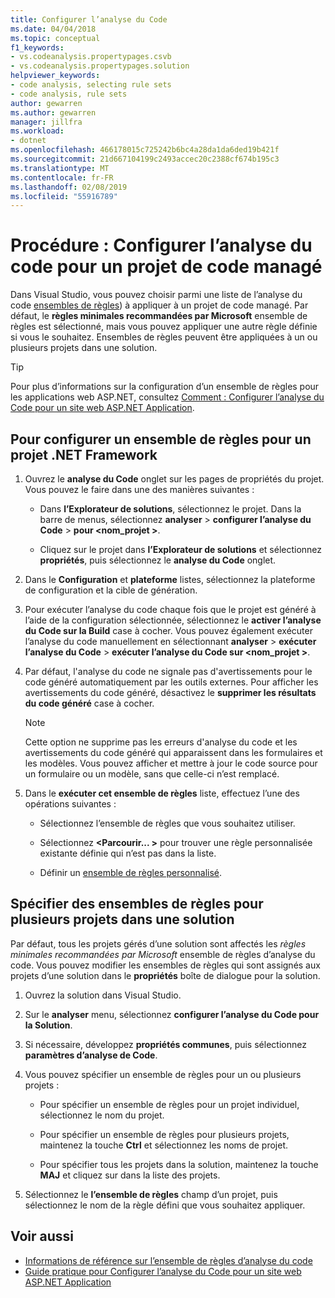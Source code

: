```yaml
---
title: Configurer l’analyse du Code
ms.date: 04/04/2018
ms.topic: conceptual
f1_keywords:
- vs.codeanalysis.propertypages.csvb
- vs.codeanalysis.propertypages.solution
helpviewer_keywords:
- code analysis, selecting rule sets
- code analysis, rule sets
author: gewarren
ms.author: gewarren
manager: jillfra
ms.workload:
- dotnet
ms.openlocfilehash: 466178015c725242b6bc4a28da1da6ded19b421f
ms.sourcegitcommit: 21d667104199c2493accec20c2388cf674b195c3
ms.translationtype: MT
ms.contentlocale: fr-FR
ms.lasthandoff: 02/08/2019
ms.locfileid: "55916789"
---
```

# <a name="how-to-configure-code-analysis-for-a-managed-code-project"></a>Procédure : Configurer l’analyse du code pour un projet de code managé

Dans Visual Studio, vous pouvez choisir parmi une liste de l’analyse du code [ensembles de règles](../code-quality/rule-set-reference.md)) à appliquer à un projet de code managé. Par défaut, le **règles minimales recommandées par Microsoft** ensemble de règles est sélectionné, mais vous pouvez appliquer une autre règle définie si vous le souhaitez. Ensembles de règles peuvent être appliquées à un ou plusieurs projets dans une solution.

> [!TIP]
> Pour plus d’informations sur la configuration d’un ensemble de règles pour les applications web ASP.NET, consultez [Comment : Configurer l’analyse du Code pour un site web ASP.NET Application](../code-quality/how-to-configure-code-analysis-for-an-aspnet-web-application.md).

## <a name="to-configure-a-rule-set-for-a-net-framework-project"></a>Pour configurer un ensemble de règles pour un projet .NET Framework

1. Ouvrez le **analyse du Code** onglet sur les pages de propriétés du projet. Vous pouvez le faire dans une des manières suivantes :

   - Dans **l’Explorateur de solutions**, sélectionnez le projet. Dans la barre de menus, sélectionnez **analyser** > **configurer l’analyse du Code** > **pour \<nom_projet >**.

   - Cliquez sur le projet dans **l’Explorateur de solutions** et sélectionnez **propriétés**, puis sélectionnez le **analyse du Code** onglet.

1. Dans le **Configuration** et **plateforme** listes, sélectionnez la plateforme de configuration et la cible de génération.

1. Pour exécuter l’analyse du code chaque fois que le projet est généré à l’aide de la configuration sélectionnée, sélectionnez le **activer l’analyse du Code sur la Build** case à cocher. Vous pouvez également exécuter l’analyse du code manuellement en sélectionnant **analyser** > **exécuter l’analyse du Code** > **exécuter l’analyse du Code sur \<nom_projet >**.

1. Par défaut, l'analyse du code ne signale pas d'avertissements pour le code généré automatiquement par les outils externes. Pour afficher les avertissements du code généré, désactivez le **supprimer les résultats du code généré** case à cocher.

    > [!NOTE]
    > Cette option ne supprime pas les erreurs d'analyse du code et les avertissements du code généré qui apparaissent dans les formulaires et les modèles. Vous pouvez afficher et mettre à jour le code source pour un formulaire ou un modèle, sans que celle-ci n’est remplacé.

1. Dans le **exécuter cet ensemble de règles** liste, effectuez l’une des opérations suivantes :

    - Sélectionnez l’ensemble de règles que vous souhaitez utiliser.

    - Sélectionnez  **\<Parcourir... >** pour trouver une règle personnalisée existante définie qui n’est pas dans la liste.

    - Définir un [ensemble de règles personnalisé](../code-quality/how-to-create-a-custom-rule-set.md).

## <a name="specify-rule-sets-for-multiple-projects-in-a-solution"></a>Spécifier des ensembles de règles pour plusieurs projets dans une solution

Par défaut, tous les projets gérés d’une solution sont affectés les *règles minimales recommandées par Microsoft* ensemble de règles d’analyse du code. Vous pouvez modifier les ensembles de règles qui sont assignés aux projets d’une solution dans le **propriétés** boîte de dialogue pour la solution.

1. Ouvrez la solution dans Visual Studio.

2. Sur le **analyser** menu, sélectionnez **configurer l’analyse du Code pour la Solution**.

3. Si nécessaire, développez **propriétés communes**, puis sélectionnez **paramètres d’analyse de Code**.

4. Vous pouvez spécifier un ensemble de règles pour un ou plusieurs projets :

    - Pour spécifier un ensemble de règles pour un projet individuel, sélectionnez le nom du projet.

    - Pour spécifier un ensemble de règles pour plusieurs projets, maintenez la touche **Ctrl** et sélectionnez les noms de projet.

    - Pour spécifier tous les projets dans la solution, maintenez la touche **MAJ** et cliquez sur dans la liste des projets.

5. Sélectionnez le **l’ensemble de règles** champ d’un projet, puis sélectionnez le nom de la règle défini que vous souhaitez appliquer.

## <a name="see-also"></a>Voir aussi

- [Informations de référence sur l’ensemble de règles d’analyse du code](../code-quality/rule-set-reference.md)
- [Guide pratique pour Configurer l’analyse du Code pour un site web ASP.NET Application](../code-quality/how-to-configure-code-analysis-for-an-aspnet-web-application.md)